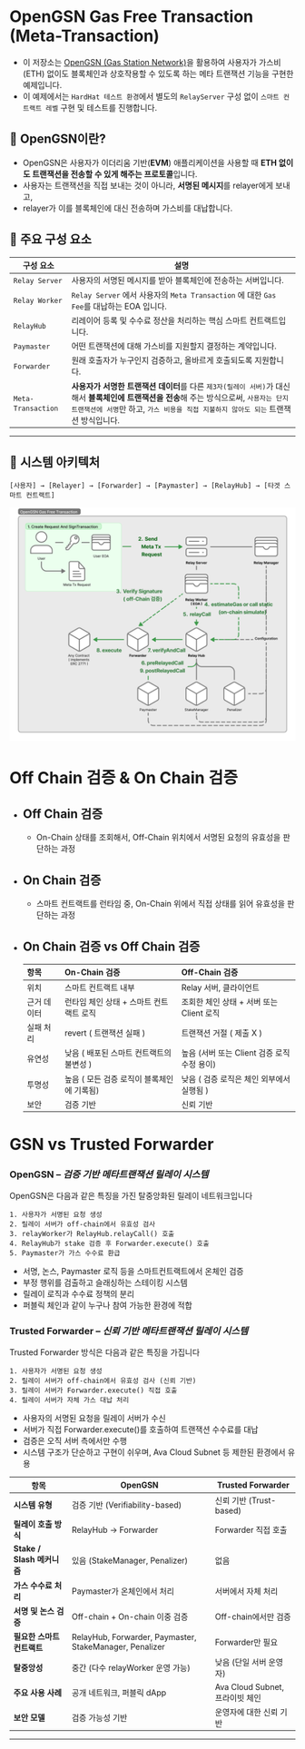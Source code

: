 # OpenGSN Gas Free Transaction (Meta-Transaction)

- 이 저장소는 [OpenGSN (Gas Station Network)](https://docs.opengsn.org/)을 활용하여 사용자가 가스비(ETH) 없이도 블록체인과 상호작용할 수 있도록 하는 메타 트랜잭션 기능을 구현한 예제입니다.
- 이 예제에서는 `HardHat 테스트 환경`에서 별도의 `RelayServer` 구성 없이 `스마트 컨트랙트 레벨` 구현 및 테스트를 진행합니다.

## 🚀 OpenGSN이란?

- OpenGSN은 사용자가 이더리움 기반(**EVM**) 애플리케이션을 사용할 때 **ETH 없이도 트랜잭션을 전송할 수 있게 해주는 프로토콜**입니다.
- 사용자는 트랜잭션을 직접 보내는 것이 아니라, **서명된 메시지**를 relayer에게 보내고,
- relayer가 이를 블록체인에 대신 전송하며 가스비를 대납합니다.

## 🧩 주요 구성 요소

| 구성 요소          | 설명                                                                                                                                                                                                                              |
| ------------------ | --------------------------------------------------------------------------------------------------------------------------------------------------------------------------------------------------------------------------------- |
| `Relay Server`     | 사용자의 서명된 메시지를 받아 블록체인에 전송하는 서버입니다.                                                                                                                                                                     |
| `Relay Worker`     | `Relay Server` 에서 사용자의 `Meta Transaction` 에 대한 `Gas Fee`를 대납하는 EOA 입니다.                                                                                                                                          |
| `RelayHub`         | 리레이어 등록 및 수수료 정산을 처리하는 핵심 스마트 컨트랙트입니다.                                                                                                                                                               |
| `Paymaster`        | 어떤 트랜잭션에 대해 가스비를 지원할지 결정하는 계약입니다.                                                                                                                                                                       |
| `Forwarder`        | 원래 호출자가 누구인지 검증하고, 올바르게 호출되도록 지원합니다.                                                                                                                                                                  |
| `Meta-Transaction` | **사용자가 서명한 트랜잭션 데이터**를 다른 `제3자(릴레이 서버)`가 대신해서 **블록체인에 트랜잭션을 전송**해 주는 방식으로써, `사용자는 단지 트랜잭션에 서명`만 하고, `가스 비용을 직접 지불하지 않아도 되는` 트랜잭션 방식입니다. |

---

## 🧱 시스템 아키텍처

```text
[사용자] → [Relayer] → [Forwarder] → [Paymaster] → [RelayHub] → [타겟 스마트 컨트랙트]
```

![OpenGSN Architecture](./images/OpenGsn.png)

# Off Chain 검증 & On Chain 검증

- ## Off Chain 검증

  - On-Chain 상태를 조회해서, Off-Chain 위치에서 서명된 요청의 유효성을 판단하는 과정

- ## On Chain 검증

  - 스마트 컨트랙트를 런타임 중, On-Chain 위에서 직접 상태를 읽어 유효성을 판단하는 과정

- ## On Chain 검증 vs Off Chain 검증

  | 항목        | On-Chain 검증                              | Off-Chain 검증                              |
  | ----------- | ------------------------------------------ | ------------------------------------------- |
  | 위치        | 스마트 컨트랙트 내부                       | Relay 서버, 클라이언트                      |
  | 근거 데이터 | 런타임 체인 상태 + 스마트 컨트랙트 로직    | 조회한 체인 상태 + 서버 또는 Client 로직    |
  | 실패 처리   | revert ( 트랜잭션 실패 )                   | 트랜잭션 거절 ( 제출 X )                    |
  | 유연성      | 낮음 ( 배포된 스마트 컨트랙트의 불변성 )   | 높음 (서버 또는 Client 검증 로직 수정 용이) |
  | 투명성      | 높음 ( 모든 검증 로직이 블록체인에 기록됨) | 낮음 ( 검증 로직은 체인 외부에서 실행됨 )   |
  | 보안        | 검증 기반                                  | 신뢰 기반                                   |

# GSN vs Trusted Forwarder

### OpenGSN – _검증 기반 메타트랜잭션 릴레이 시스템_

OpenGSN은 다음과 같은 특징을 가진 탈중앙화된 릴레이 네트워크입니다

```
1. 사용자가 서명된 요청 생성
2. 릴레이 서버가 off-chain에서 유효성 검사
3. relayWorker가 RelayHub.relayCall() 호출
4. RelayHub가 stake 검증 후 Forwarder.execute() 호출
5. Paymaster가 가스 수수료 환급
```

- 서명, 논스, Paymaster 로직 등을 스마트컨트랙트에서 온체인 검증
- 부정 행위를 검출하고 슬래싱하는 스테이킹 시스템
- 릴레이 로직과 수수료 정책의 분리
- 퍼블릭 체인과 같이 누구나 참여 가능한 환경에 적합

### Trusted Forwarder – _신뢰 기반 메타트랜잭션 릴레이 시스템_

Trusted Forwarder 방식은 다음과 같은 특징을 가집니다

```
1. 사용자가 서명된 요청 생성
2. 릴레이 서버가 off-chain에서 유효성 검사 (신뢰 기반)
3. 릴레이 서버가 Forwarder.execute() 직접 호출
4. 릴레이 서버가 자체 가스 대납 처리
```

- 사용자의 서명된 요청을 릴레이 서버가 수신
- 서버가 직접 Forwarder.execute()를 호출하여 트랜잭션 수수료를 대납
- 검증은 오직 서버 측에서만 수행
- 시스템 구조가 단순하고 구현이 쉬우며, Ava Cloud Subnet 등 제한된 환경에서 유용

| 항목                       | **OpenGSN**                                             | **Trusted Forwarder**           |
| -------------------------- | ------------------------------------------------------- | ------------------------------- |
| **시스템 유형**            | 검증 기반 (Verifiability-based)                         | 신뢰 기반 (Trust-based)         |
| **릴레이 호출 방식**       | RelayHub → Forwarder                                    | Forwarder 직접 호출             |
| **Stake / Slash 메커니즘** | 있음 (StakeManager, Penalizer)                          | 없음                            |
| **가스 수수료 처리**       | Paymaster가 온체인에서 처리                             | 서버에서 자체 처리              |
| **서명 및 논스 검증**      | Off-chain + On-chain 이중 검증                          | Off-chain에서만 검증            |
| **필요한 스마트컨트랙트**  | RelayHub, Forwarder, Paymaster, StakeManager, Penalizer | Forwarder만 필요                |
| **탈중앙성**               | 중간 (다수 relayWorker 운영 가능)                       | 낮음 (단일 서버 운영자)         |
| **주요 사용 사례**         | 공개 네트워크, 퍼블릭 dApp                              | Ava Cloud Subnet, 프라이빗 체인 |
| **보안 모델**              | 검증 가능성 기반                                        | 운영자에 대한 신뢰 기반         |

---

